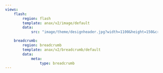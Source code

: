 ```yaml
---
views:
    flash:
        region: flash
        template: anax/v2/image/default
        data:
            src: "image/theme/designheader.jpg?width=1100&height=150&crop-to-fit&area=0,0,0,0"

    breadcrumb:
        region: breadcrumb
        template: anax/v2/breadcrumb/default
        data:
            meta:
                type: breadcrumb
---
```


